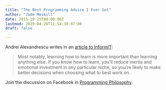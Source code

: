 ```yaml
---
title: "The Best Programming Advice I Ever Got"
author: "Jade Meskill"
date: 2015-10-25T00:00:00Z
lastmod: 2019-04-26T11:54:30-07:00
draft: false

---
```


Andrei Alexandrescu writes in an [article to InformIT](http://www.informit.com/articles/article.aspx?p=1945828):


> 
> Most notably, learning how to learn is more important than learning anything else. If you know how to learn, you&#39;ll reduce inertia and emotional investment in any particular niche, so you&#39;re likely to make better decisions when choosing what to best work on.
> 

Join the discussion on Facebook in [Programming Philosophy](https://www.facebook.com/groups/programming.philosophy/permalink/1021029107947475/).
